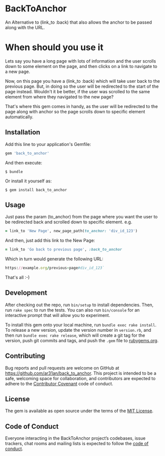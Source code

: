 # BackToAnchor

An Alternative to (link_to :back) that also allows the anchor to be passed along with the URL.

# When should you use it

Lets say you have a long page with lots of information and the user scrolls down to some element on the page, and then clicks on a link to navigate to a new page.

Now, on this page you have a (link_to :back) which will take user back to the previous page. But, in doing so the user will be redirected to the start of the page instead. Wouldn't it be better, if the user was scrolled to the same element from where they navigated to the new page?

That's where this gem comes in handy, as the user will be redirected to the page along with anchor so the page scrolls down to specific element automatically.

## Installation

Add this line to your application's Gemfile:

```ruby
gem 'back_to_anchor'
```

And then execute:

    $ bundle

Or install it yourself as:

    $ gem install back_to_anchor

## Usage

Just pass the param (to_anchor) from the page where you want the user to be redirected back and scrolled down to specific element. e.g.

```ruby
= link_to 'New Page', new_page_path(to_anchor: 'div_id_123')
```

And then, just add this link to the New Page:

```ruby
= link_to 'Go back to previous page', :back_to_anchor
```

Which in turn would generate the following URL:

```ruby
https://example.org/previous-page#div_id_123`
```

That's all :-)

## Development

After checking out the repo, run `bin/setup` to install dependencies. Then, run `rake spec` to run the tests. You can also run `bin/console` for an interactive prompt that will allow you to experiment.

To install this gem onto your local machine, run `bundle exec rake install`. To release a new version, update the version number in `version.rb`, and then run `bundle exec rake release`, which will create a git tag for the version, push git commits and tags, and push the `.gem` file to [rubygems.org](https://rubygems.org).

## Contributing

Bug reports and pull requests are welcome on GitHub at https://github.com/ar31an/back_to_anchor. This project is intended to be a safe, welcoming space for collaboration, and contributors are expected to adhere to the [Contributor Covenant](http://contributor-covenant.org) code of conduct.

## License

The gem is available as open source under the terms of the [MIT License](https://opensource.org/licenses/MIT).

## Code of Conduct

Everyone interacting in the BackToAnchor project’s codebases, issue trackers, chat rooms and mailing lists is expected to follow the [code of conduct](https://github.com/ar31an/back_to_anchor/blob/master/CODE_OF_CONDUCT.md).
